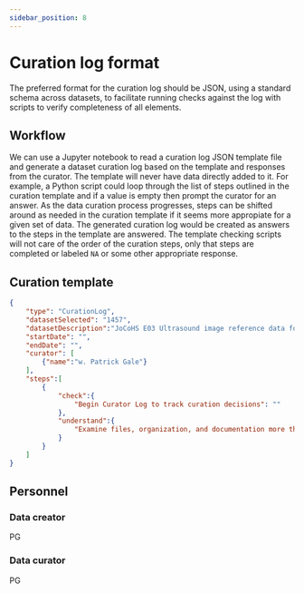 ```yaml
---
sidebar_position: 8
---
```


# Curation log format

The preferred format for the curation log should be JSON, using a standard schema across datasets, to facilitate running checks against the log with scripts to verify completeness of all elements.

## Workflow

We can use a Jupyter notebook to read a curation log JSON template file and generate a dataset curation log based on the template and responses from the curator. The template will never have data directly added to it. For example, a Python script could loop through the list of steps outlined in the curation template and if a value is empty then prompt the curator for an answer. As the data curation process progresses, steps can be shifted around as needed in the curation template if it seems more appropiate for a given set of data. The generated curation log would be created as answers to the steps in the template are answered. The template checking scripts will not care of the order of the curation steps, only that steps are completed or labeled `NA` or some other appropriate response.

## Curation template

```json
{
    "type": "CurationLog",
    "datasetSelected": "1457",
    "datasetDescription":"JoCoHS E03 Ultrasound image reference data for machine learning",
    "startDate": "",
    "endDate": "",
    "curator": [
        {"name":"w. Patrick Gale"}
    ],
    "steps":[
        {
            "check":{
                "Begin Curator Log to track curation decisions": ""
            },
            "understand":{
                "Examine files, organization, and documentation more thoroughly":""
            }
        }
    ]
}
```


## Personnel

### Data creator

PG

### Data curator

PG